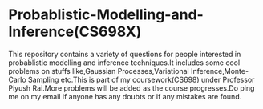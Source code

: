 # Probablistic-Modelling-and-Inference(CS698X)
This repository contains a variety of questions for people interested in probablistic modelling and inference techniques.It includes some cool problems on stuffs like,Gaussian Processes,Variational Inference,Monte-Carlo Sampling etc.This is part of my coursework(CS698) under Professor Piyush Rai.More problems will be added as the course progresses.Do ping me on my email if anyone has any doubts or if any mistakes are found.

